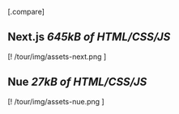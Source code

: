 
[.compare]
  ## Next.js *645kB of HTML/CSS/JS*

  [! /tour/img/assets-next.png ]

  ## Nue *27kB of HTML/CSS/JS*

  [! /tour/img/assets-nue.png ]

